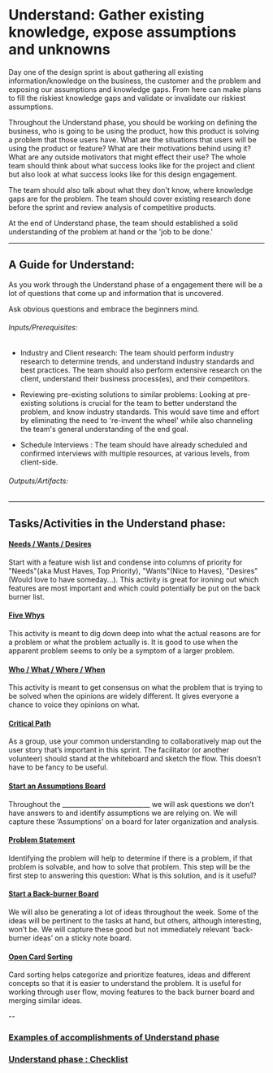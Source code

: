 # Understand: Gather existing knowledge, expose assumptions and unknowns

Day one of the design sprint is about gathering all existing
information/knowledge on the business, the customer and the problem and exposing
our assumptions and knowledge gaps. From here can make plans to fill the
riskiest knowledge gaps and validate or invalidate our riskiest assumptions.

Throughout the Understand phase, you should be working on defining the business, who is
going to be using the product, how this product is solving a problem that those
users have. What are the situations that users will be using the product or
feature? What are their motivations behind using it? What are any outside
motivators that might effect their use? The whole team should think about what
success looks like for the project and client but also look at what success looks like for this design engagement.

The team should also talk about what they don't know, where knowledge gaps are
for the problem. The team should cover existing research done before the sprint and review analysis of
competitive products.

At the end of Understand phase, the team should established a solid understanding of the problem at hand or the 'job to be done.' 

---

## A Guide for Understand:

As you work through the Understand phase of a engagement there will be a lot of
questions that come up and information that is uncovered.

Ask obvious questions and embrace the beginners mind.

###### Inputs/Prerequisites:

* Industry and Client research: 
The team should perform industry research to determine trends, and understand industry standards and best practices.
The team should also perform extensive research on the client, understand their business process(es), and their competitors.

* Reviewing pre-existing solutions to similar problems:
Looking at pre-existing solutions is crucial for the team to better understand the problem, and know industry standards.
This would save time and effort by eliminating the need to 're-invent the wheel' while also channeling the team's general understanding of the end goal.

* Schedule Interviews : 
The team should have already scheduled and confirmed interviews with multiple resources, at various levels, from client-side.

###### Outputs/Artifacts:

---

## Tasks/Activities in the Understand phase:

#### [Needs / Wants / Desires](../Exercises/needs-wants-desires.md)

Start with a feature wish list and condense into columns of priority for
"Needs"(aka Must Haves, Top Priority), "Wants"(Nice to Haves), "Desires" (Would
love to have someday...). This activity is great for ironing out which features
are most important and which could potentially be put on the back burner list.

#### [Five Whys](../Exercises/five-whys.md)

This activity is meant to dig down deep into what the actual reasons are for a
problem or what the problem actually is. It is good to use when the apparent
problem seems to only be a symptom of a larger problem. 

#### [Who / What / Where / When](../Exercises/who-what-when-where.md)

This activity is meant to get consensus on what the problem that is trying to be
solved when the opinions are widely different. It gives everyone a chance to
voice they opinions on what. 

#### [Critical Path](../Exercises/critical-path.md)

As a group, use your common understanding to collaboratively map out the user
story that’s important in this sprint. The facilitator (or another volunteer)
should stand at the whiteboard and sketch the flow. This doesn’t have to be
fancy to be useful.

#### [Start an Assumptions Board](../Exercises/assumptions.md)

Throughout the ___________________________ we will ask questions we don’t have
answers to and identify assumptions we are relying on. We will capture these
‘Assumptions’ on a board for later organization and analysis.

#### [Problem Statement](../Exercises/problem-statement.md)

Identifying the problem will help to determine if there is a problem, if that
problem is solvable, and how to solve that problem. This step will be the first
step to answering this question: What is this solution, and is it useful?

#### [Start a Back-burner Board](../Exercises/back-burner.md)

We will also be generating a lot of ideas throughout the week. Some of the ideas
will be pertinent to the tasks at hand, but others, although interesting, won’t
be. We will capture these good but not immediately relevant ‘back-burner ideas’
on a sticky note board.

#### [Open Card Sorting](../Exercises/card-sorting.md)

Card sorting helps categorize and prioritize features, ideas and different concepts so that it is easier to understand the problem. 
It is useful for working through user flow, moving features to the back burner board and merging similar ideas.

--

### [Examples of accomplishments of Understand phase](accomplishments.md)
### [Understand phase : Checklist](checklist.md)


